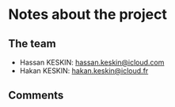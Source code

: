 # Notes about the project

## The team

- Hassan KESKIN: hassan.keskin@icloud.com
- Hakan KESKIN: hakan.keskin@icloud.fr

## Comments

